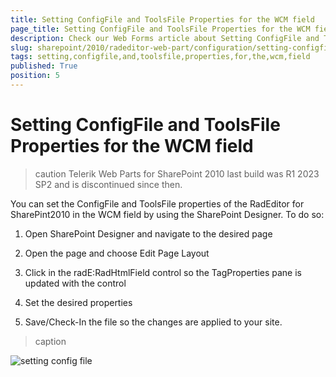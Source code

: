 ```yaml
---
title: Setting ConfigFile and ToolsFile Properties for the WCM field
page_title: Setting ConfigFile and ToolsFile Properties for the WCM field
description: Check our Web Forms article about Setting ConfigFile and ToolsFile Properties for the WCM field.
slug: sharepoint/2010/radeditor-web-part/configuration/setting-configfile-and-toolsfile-properties-for-the-wcm-field
tags: setting,configfile,and,toolsfile,properties,for,the,wcm,field
published: True
position: 5
---
```


# Setting ConfigFile and ToolsFile Properties for the WCM field

>caution Telerik Web Parts for SharePoint 2010 last build was R1 2023 SP2 and is discontinued since then.



You can set the ConfigFile and ToolsFile properties of the RadEditor for SharePint2010 in the WCM field by using the SharePoint Designer. To do so:

1. Open SharePoint Designer and navigate to the desired page

1. Open the page and choose Edit Page Layout

1. Click in the radE:RadHtmlField control so the TagProperties pane is updated with the control

1. Set the desired properties

1. Save/Check-In the file so the changes are applied to your site.


>caption 

![setting config file](images/configfileWCM_thumb.PNG)
